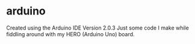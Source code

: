 # arduino
Created using the Arduino IDE Version 2.0.3
Just some code I make while fiddling around with my HERO (Arduino Uno) board.  
